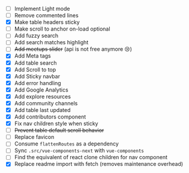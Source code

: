 - [ ] Implement Light mode
- [ ] Remove commented lines
- [x] Make table headers sticky
- [ ] Make scroll to anchor on-load optional
- [ ] Add fuzzy search
- [ ] Add search matches highlight
- [ ] ~~Add meetups slider~~ (api is not free anymore 😢)
- [x] Add Meta tags
- [x] Add table search
- [x] Add Scroll to top
- [x] Add Sticky navbar
- [x] Add error handling
- [x] Add Google Analytics
- [x] Add explore resources
- [x] Add community channels
- [x] Add table last updated
- [x] Add contributors component
- [x] Fix nav children style when sticky
- [ ] ~~Prevent table default scroll behavior~~
- [ ] Replace favicon
- [ ] Consume `flattenRoutes` as a dependency
- [ ] Sync `.src/vue-components-next` with `vue-components`
- [ ] Find the equivalent of react clone children for nav component
- [x] Replace readme import with fetch (removes maintenance overhead)
